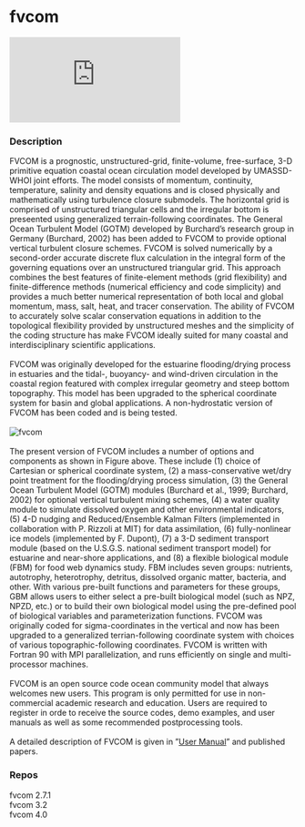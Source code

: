 #  fvcom

[![fvcom web site](http://www.easyicon.net/api/resizeApi.php?id=1205810&size=24)](http://fvcom.smast.umassd.edu)

###  Description

FVCOM is a prognostic, unstructured-grid, finite-volume, free-surface, 3-D primitive equation coastal ocean circulation model developed by UMASSD-WHOI joint efforts. The model consists of momentum, continuity, temperature, salinity and density equations and is closed physically and mathematically using turbulence closure submodels. The horizontal grid is comprised of unstructured triangular cells and the irregular bottom is preseented using generalized terrain-following coordinates. The General Ocean Turbulent Model (GOTM) developed by Burchard’s research group in Germany (Burchard, 2002) has been added to FVCOM to provide optional vertical turbulent closure schemes. FVCOM is solved numerically by a second-order accurate discrete flux calculation in the integral form of the governing equations over an unstructured triangular grid. This approach combines the best features of finite-element methods (grid flexibility) and finite-difference methods (numerical efficiency and code simplicity) and provides a much better numerical representation of both local and global momentum, mass, salt, heat, and tracer conservation.  The ability of FVCOM to accurately solve scalar conservation equations in addition to the topological flexibility provided by unstructured meshes and the simplicity of the coding structure has make FVCOM ideally suited for many coastal and interdisciplinary scientific applications.  
<br />
FVCOM was originally developed for the estuarine flooding/drying process in estuaries and the tidal-, buoyancy- and wind-driven circulation in the coastal region featured with complex irregular geometry and steep bottom topography. This model has been upgraded to the spherical coordinate system for basin and global applications. A non-hydrostatic version of FVCOM has been coded and is being tested.  
<br />
![fvcom](http://fvcom.smast.umassd.edu/wp-content/uploads/2013/11/fvcom1.jpg)  
<br />
The present version of FVCOM includes a number of options and components as shown in Figure above. These include (1) choice of Cartesian or spherical coordinate system, (2) a mass-conservative wet/dry point treatment for the flooding/drying process simulation, (3) the General Ocean Turbulent Model (GOTM) modules (Burchard et al., 1999; Burchard, 2002) for optional vertical turbulent mixing schemes, (4) a water quality module to simulate dissolved oxygen and other environmental indicators, (5) 4-D nudging and Reduced/Ensemble Kalman Filters (implemented in collaboration with P. Rizzoli at MIT) for data assimilation, (6) fully-nonlinear ice models (implemented by  F. Dupont), (7) a 3-D sediment transport module (based on the U.S.G.S. national sediment transport model) for estuarine and near-shore applications, and (8) a flexible biological module (FBM) for food web dynamics study. FBM includes seven groups: nutrients, autotrophy, heterotrophy, detritus, dissolved organic matter, bacteria, and other. With various pre-built functions and parameters for these groups, GBM allows users to either select a pre-built biological model (such as NPZ, NPZD, etc.) or to build their own biological model using the pre-defined pool of biological variables and parameterization functions. FVCOM was originally coded for sigma-coordinates in the vertical and now has been upgraded to a generalized terrian-following coordinate system with choices of various topographic-following coordinates. FVCOM is written with Fortran 90 with MPI parallelization, and runs efficiently on single and multi-processor machines.  
<br />
FVCOM is an open source code ocean community model that always welcomes new users. This program is only permitted for use in non-commercial academic research and education. Users are required to register in orde to receive the source codes, demo examples, and user manuals as well as some recommended postprocessing tools.  
<br />
A detailed description of FVCOM is given in ”[User Manual](http://fvcom.smast.umassd.edu/wp-content/uploads/2013/11/MITSG_12-25.pdf)” and published papers.  

###  Repos
fvcom 2.7.1  
fvcom 3.2  
fvcom 4.0  
